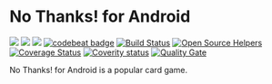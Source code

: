 # No Thanks! for Android

![](https://img.shields.io/badge/platform-Android-blue.svg) 
![](https://img.shields.io/badge/language-java-blue.svg)
[![](https://tokei.rs/b1/github.com/SvetlinGeorgiev/No-Thanks-for-Android)]([https://github.com/VelbazhdSoftwareLLC/IthakaBoardGame](https://github.com/SvetlinGeorgiev/No-Thanks-for-Android/)https://github.com/SvetlinGeorgiev/No-Thanks-for-Android) 
[![codebeat badge](https://codebeat.co/badges/129caf76-7cea-479b-a4e5-9f21196aad81)](https://codebeat.co/projects/github-com-svetlingeorgiev-no-thanks-for-android-master) 
[![Build Status](https://travis-ci.org/SvetlinGeorgiev/No-Thanks-for-Android.svg?branch=master)](https://travis-ci.org/SvetlinGeorgiev/No-Thanks-for-Android)
[![Open Source Helpers](https://www.codetriage.com/svetlingeorgiev/no-thanks-for-android/badges/users.svg)](https://www.codetriage.com/svetlingeorgiev/no-thanks-for-android) 
[![Coverage Status](https://codecov.io/gh/SvetlinGeorgiev/No-Thanks-for-Android/branch/master/graph/badge.svg)](https://codecov.io/gh/SvetlinGeorgiev/No-Thanks-for-Android) 
[![Coverity status](https://scan.coverity.com/projects/17593/badge.svg)](https://scan.coverity.com/projects/no-thanks-for-android) 
[![Quality Gate](https://sonarcloud.io/api/project_badges/measure?project=SvetlinGeorgiev_No-Thanks-for-Android&metric=alert_status)](https://sonarcloud.io/dashboard?id=SvetlinGeorgiev_No-Thanks-for-Android)

No Thanks! for Android is a popular card game.

